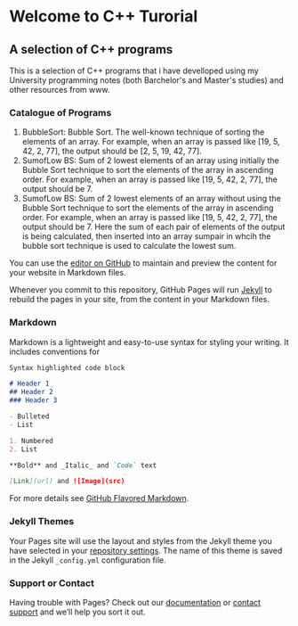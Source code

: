 # Welcome to C++ Turorial
## A selection of C++ programs

This is a selection of C++ programs that i have develloped using my University programming notes (both Barchelor's and Master's studies) and other resources from www. 

### Catalogue of Programs
1. BubbleSort: Bubble Sort. The well-known technique of sorting the elements of an array. For example, when an array is passed like [19, 5, 42, 2, 77], the output should be [2, 5, 19, 42, 77].
2. SumofLow BS: Sum of 2 lowest elements of an array using initially the Bubble Sort technique to sort the elements of the array in ascending order. For example, when an array is passed like [19, 5, 42, 2, 77], the output should be 7.
3. SumofLow BS: Sum of 2 lowest elements of an array without using the Bubble Sort technique to sort the elements of the array in ascending order. For example, when an array is passed like [19, 5, 42, 2, 77], the output should be 7. Here the sum of each pair of elements of the output is being calculated, then inserted into an array sumpair in whcih the bubble sort technique is used to calculate the lowest sum. 


You can use the [editor on GitHub](https://github.com/ckastam/cpp/edit/master/README.md) to maintain and preview the content for your website in Markdown files.

Whenever you commit to this repository, GitHub Pages will run [Jekyll](https://jekyllrb.com/) to rebuild the pages in your site, from the content in your Markdown files.

### Markdown

Markdown is a lightweight and easy-to-use syntax for styling your writing. It includes conventions for

```markdown
Syntax highlighted code block

# Header 1
## Header 2
### Header 3

- Bulleted
- List

1. Numbered
2. List

**Bold** and _Italic_ and `Code` text

[Link](url) and ![Image](src)
```

For more details see [GitHub Flavored Markdown](https://guides.github.com/features/mastering-markdown/).

### Jekyll Themes

Your Pages site will use the layout and styles from the Jekyll theme you have selected in your [repository settings](https://github.com/ckastam/cpp/settings). The name of this theme is saved in the Jekyll `_config.yml` configuration file.

### Support or Contact

Having trouble with Pages? Check out our [documentation](https://help.github.com/categories/github-pages-basics/) or [contact support](https://github.com/contact) and we’ll help you sort it out.
